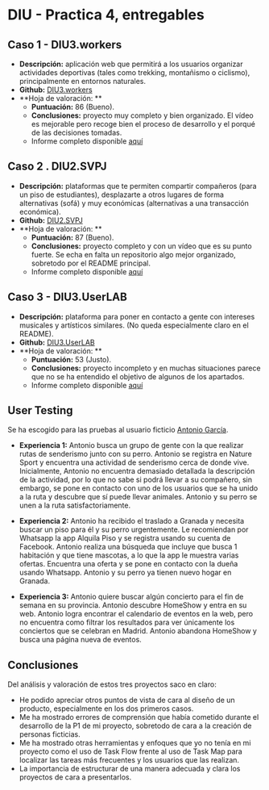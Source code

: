 # DIU - Practica 4, entregables

## Caso 1 - DIU3.workers

- **Descripción:** aplicación web que permitirá a los usuarios organizar actividades deportivas (tales como trekking, montañismo o ciclismo), principalmente en entornos naturales.
- **Github:** [DIU3.workers](https://github.com/josalmer/DIU3_Workers)
- **Hoja de valoración: **
	- **Puntuación:** 86 (Bueno).
	- **Conclusiones:** proyecto muy completo y bien organizado. El vídeo es mejorable pero recoge bien el proceso de desarrollo y el porqué de las decisiones tomadas.
	- Informe completo disponible [aquí](https://github.com/Gsandoval96/DIU20/tree/master/P4/DIU3.workers.pdf)


## Caso 2 . DIU2.SVPJ

- **Descripción:** plataformas que te permiten compartir compañeros (para un piso de estudiantes), desplazarte a otros lugares de forma alternativas (sofá) y muy económicas (alternativas a una transacción económica).
- **Github:** [DIU2.SVPJ](https://github.com/sergiovp/DIU)
- **Hoja de valoración: **
	- **Puntuación:** 87 (Bueno).
	- **Conclusiones:** proyecto completo y con un vídeo que es su punto fuerte. Se echa en falta un repositorio algo mejor organizado, sobretodo por el README principal.
	- Informe completo disponible [aquí](https://github.com/Gsandoval96/DIU20/tree/master/P4/DIU2.SVPJ.pdf)


## Caso 3 - DIU3.UserLAB

- **Descripción:** plataforma para poner en contacto a gente con intereses musicales y artísticos similares. (No queda especialmente claro en el README).
- **Github:** [DIU3.UserLAB](https://github.com/miguelroldanc/DIU20)
- **Hoja de valoración: **
	- **Puntuación:** 53 (Justo).
	- **Conclusiones:** proyecto incompleto y en muchas situaciones parece que no se ha entendido el objetivo de algunos de los apartados.
	- Informe completo disponible [aquí](https://github.com/Gsandoval96/DIU20/tree/master/P4/DIU3.UserLAB.pdf)

## User Testing

Se ha escogido para las pruebas al usuario ficticio [Antonio García](https://github.com/Gsandoval96/DIU20/tree/master/P1/man.png).

- **Experiencia 1:** Antonio busca un grupo de gente con la que realizar rutas de senderismo junto con su perro. Antonio se registra en Nature Sport y encuentra una actividad de senderismo cerca de donde vive. Inicialmente, Antonio no encuentra demasiado detallada la descripción de la actividad, por lo que no sabe si podrá llevar a su compañero, sin embargo, se pone en contacto con uno de los usuarios que se ha unido a la ruta y descubre que sí puede llevar animales. Antonio y su perro se unen a la ruta satisfactoriamente.

- **Experiencia 2:** Antonio ha recibido el traslado a Granada y necesita buscar un piso para él y su perro urgentemente. Le recomiendan por Whatsapp la app Alquila Piso y se registra usando su cuenta de Facebook. Antonio realiza una búsqueda que incluye que busca 1 habitación y que tiene mascotas, a lo que la app le muestra varias ofertas. Encuentra una oferta y se pone en contacto con la dueña usando Whatsapp. Antonio y su perro ya tienen nuevo hogar en Granada.

- **Experiencia 3:** Antonio quiere buscar algún concierto para el fin de semana en su provincia. Antonio descubre HomeShow y entra en su web. Antonio logra encontrar el calendario de eventos en la web, pero no encuentra como filtrar los resultados para ver únicamente los conciertos que se celebran en Madrid. Antonio abandona HomeShow y busca una página nueva de eventos.

## Conclusiones

Del análisis y valoración de estos tres proyectos saco en claro:

- He podido apreciar otros puntos de vista de cara al diseño de un producto, especialmente en los dos primeros casos.
- Me ha mostrado errores de comprensión que había cometido durante el desarrollo de la P1 de mi proyecto, sobretodo de cara a la creación de personas ficticias.
- Me ha mostrado otras herramientas y enfoques que yo no tenía en mi proyecto como el uso de Task Flow frente al uso de Task Map para localizar las tareas más frecuentes y los usuarios que las realizan.
- La importancia de estructurar de una manera adecuada y clara los proyectos de cara a presentarlos.
